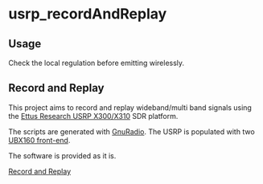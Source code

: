 # usrp_recordAndReplay

## Usage

Check the local regulation before emitting wirelessly.

## Record and Replay

This project aims to record and replay wideband/multi band signals using the [Ettus Research USRP X300/X310](https://kb.ettus.com/X300/X310_Getting_Started_Guides) SDR platform.

The scripts are generated with [GnuRadio](https://wiki.gnuradio.org/index.php/USRP_Source).
The USRP is populated with two [UBX160 front-end](https://www.ettus.com/all-products/ubx160/).

The software is provided as it is.

[Record and Replay](doc/recordAndReplay.md)
